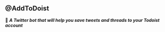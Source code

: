 ## @AddToDoist

🤖 ***A Twitter bot that will help you save tweets and threads to your Todoist account***
